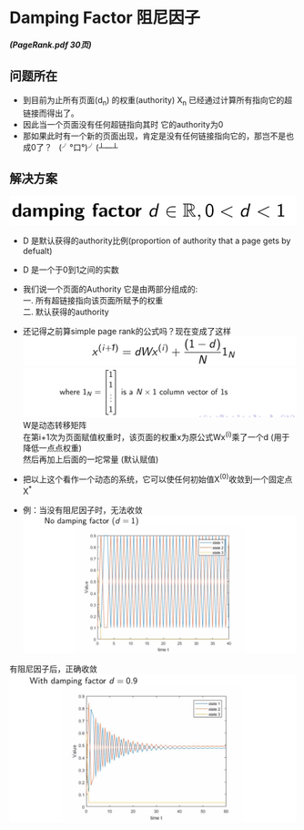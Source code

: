 # Damping Factor 阻尼因子
***(PageRank.pdf 30页)***  

## 问题所在
* 到目前为止所有页面(d<sub>n</sub>) 的权重(authority) X<sub>n</sub> 已经通过计算所有指向它的超链接而得出了。  
* 因此当一个页面没有任何超链指向其时 它的authority为0 
* 那如果此时有一个新的页面出现，肯定是没有任何链接指向它的，那岂不是也成0了？&nbsp;&nbsp; (╯°口°)╯(┴—┴

## 解决方案
 ![](./img/DF.png)
 
 * D 是默认获得的authority比例(proportion of authority that a page gets by defualt)
 * D 是一个于0到1之间的实数
 * 我们说一个页面的Authority 它是由两部分组成的:  
 一. 所有超链接指向该页面所赋予的权重  
 二. 默认获得的authority
 
 * 还记得之前算simple page rank的公式吗？现在变成了这样
 ![](./img/simplePageRank.png)  
 ![](./img/simplePageRank1N.png)
 W是动态转移矩阵  
 在第i+1次为页面赋值权重时，该页面的权重x为原公式Wx<sup>(i)</sup>乘了一个d (用于降低一点点权重)  
 然后再加上后面的一坨常量 (默认赋值)
 
 * 把以上这个看作一个动态的系统，它可以使任何初始值X<sup>(0)</sup>收敛到一个固定点X<sup>*</sup>  
 * 例：当没有阻尼因子时，无法收敛  
 ![](./img/noDF.png)  
 
 有阻尼因子后，正确收敛  
 ![](./img/DF0.9.png)
